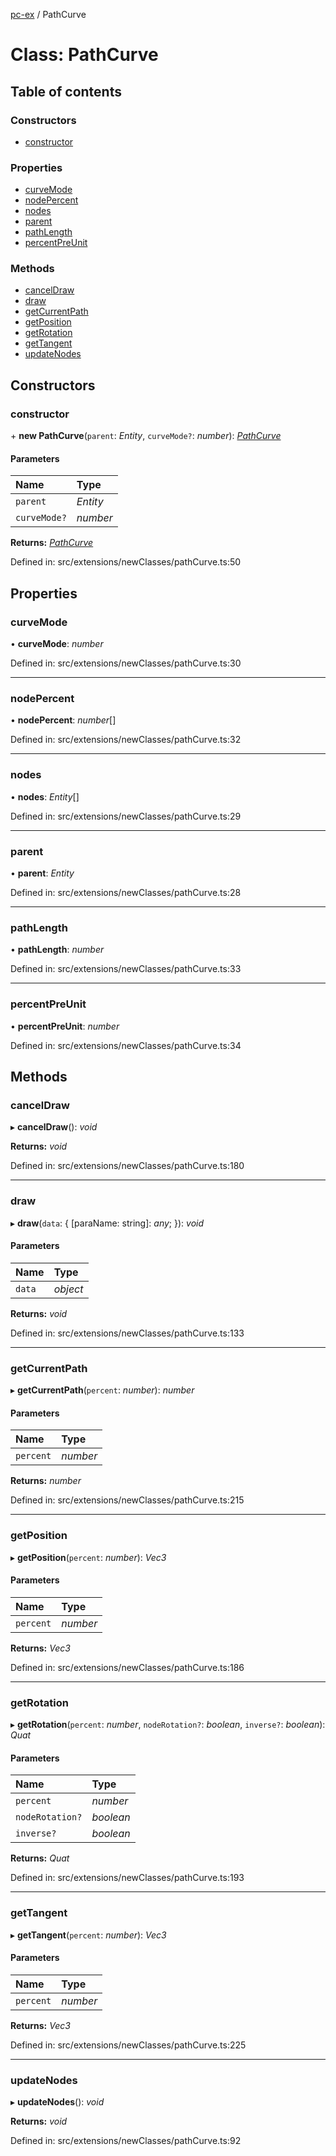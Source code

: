 [pc-ex](https://github.com/TheFBplus/pc-ex/blob/main/docs/md/README.md) / PathCurve

# Class: PathCurve

## Table of contents

### Constructors

- [constructor](https://github.com/TheFBplus/pc-ex/blob/main/docs/md/classes/pathcurve.md#constructor)

### Properties

- [curveMode](https://github.com/TheFBplus/pc-ex/blob/main/docs/md/classes/pathcurve.md#curvemode)
- [nodePercent](https://github.com/TheFBplus/pc-ex/blob/main/docs/md/classes/pathcurve.md#nodepercent)
- [nodes](https://github.com/TheFBplus/pc-ex/blob/main/docs/md/classes/pathcurve.md#nodes)
- [parent](https://github.com/TheFBplus/pc-ex/blob/main/docs/md/classes/pathcurve.md#parent)
- [pathLength](https://github.com/TheFBplus/pc-ex/blob/main/docs/md/classes/pathcurve.md#pathlength)
- [percentPreUnit](https://github.com/TheFBplus/pc-ex/blob/main/docs/md/classes/pathcurve.md#percentpreunit)

### Methods

- [cancelDraw](https://github.com/TheFBplus/pc-ex/blob/main/docs/md/classes/pathcurve.md#canceldraw)
- [draw](https://github.com/TheFBplus/pc-ex/blob/main/docs/md/classes/pathcurve.md#draw)
- [getCurrentPath](https://github.com/TheFBplus/pc-ex/blob/main/docs/md/classes/pathcurve.md#getcurrentpath)
- [getPosition](https://github.com/TheFBplus/pc-ex/blob/main/docs/md/classes/pathcurve.md#getposition)
- [getRotation](https://github.com/TheFBplus/pc-ex/blob/main/docs/md/classes/pathcurve.md#getrotation)
- [getTangent](https://github.com/TheFBplus/pc-ex/blob/main/docs/md/classes/pathcurve.md#gettangent)
- [updateNodes](https://github.com/TheFBplus/pc-ex/blob/main/docs/md/classes/pathcurve.md#updatenodes)

## Constructors

### constructor

\+ **new PathCurve**(`parent`: *Entity*, `curveMode?`: *number*): [*PathCurve*](https://github.com/TheFBplus/pc-ex/blob/main/docs/md/classes/pathcurve.md)

#### Parameters

| Name | Type |
| :------ | :------ |
| `parent` | *Entity* |
| `curveMode?` | *number* |

**Returns:** [*PathCurve*](https://github.com/TheFBplus/pc-ex/blob/main/docs/md/classes/pathcurve.md)

Defined in: src/extensions/newClasses/pathCurve.ts:50

## Properties

### curveMode

• **curveMode**: *number*

Defined in: src/extensions/newClasses/pathCurve.ts:30

___

### nodePercent

• **nodePercent**: *number*[]

Defined in: src/extensions/newClasses/pathCurve.ts:32

___

### nodes

• **nodes**: *Entity*[]

Defined in: src/extensions/newClasses/pathCurve.ts:29

___

### parent

• **parent**: *Entity*

Defined in: src/extensions/newClasses/pathCurve.ts:28

___

### pathLength

• **pathLength**: *number*

Defined in: src/extensions/newClasses/pathCurve.ts:33

___

### percentPreUnit

• **percentPreUnit**: *number*

Defined in: src/extensions/newClasses/pathCurve.ts:34

## Methods

### cancelDraw

▸ **cancelDraw**(): *void*

**Returns:** *void*

Defined in: src/extensions/newClasses/pathCurve.ts:180

___

### draw

▸ **draw**(`data`: { [paraName: string]: *any*;  }): *void*

#### Parameters

| Name | Type |
| :------ | :------ |
| `data` | *object* |

**Returns:** *void*

Defined in: src/extensions/newClasses/pathCurve.ts:133

___

### getCurrentPath

▸ **getCurrentPath**(`percent`: *number*): *number*

#### Parameters

| Name | Type |
| :------ | :------ |
| `percent` | *number* |

**Returns:** *number*

Defined in: src/extensions/newClasses/pathCurve.ts:215

___

### getPosition

▸ **getPosition**(`percent`: *number*): *Vec3*

#### Parameters

| Name | Type |
| :------ | :------ |
| `percent` | *number* |

**Returns:** *Vec3*

Defined in: src/extensions/newClasses/pathCurve.ts:186

___

### getRotation

▸ **getRotation**(`percent`: *number*, `nodeRotation?`: *boolean*, `inverse?`: *boolean*): *Quat*

#### Parameters

| Name | Type |
| :------ | :------ |
| `percent` | *number* |
| `nodeRotation?` | *boolean* |
| `inverse?` | *boolean* |

**Returns:** *Quat*

Defined in: src/extensions/newClasses/pathCurve.ts:193

___

### getTangent

▸ **getTangent**(`percent`: *number*): *Vec3*

#### Parameters

| Name | Type |
| :------ | :------ |
| `percent` | *number* |

**Returns:** *Vec3*

Defined in: src/extensions/newClasses/pathCurve.ts:225

___

### updateNodes

▸ **updateNodes**(): *void*

**Returns:** *void*

Defined in: src/extensions/newClasses/pathCurve.ts:92
